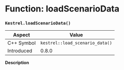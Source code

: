 
# Function: loadScenarioData
### `Kestrel.loadScenarioData()`

| Aspect | Value |
| --- | --- |
| C++ Symbol | `kestrel::load_scenario_data()` |
| Introduced | 0.8.0 |

**Description**


